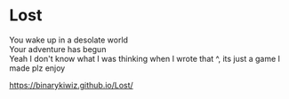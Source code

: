 # Lost

You wake up in a desolate world
<br>
Your adventure has begun
<br>
Yeah I don't know what I was thinking when I wrote that ^, its just a game I made plz enjoy

https://binarykiwiz.github.io/Lost/

